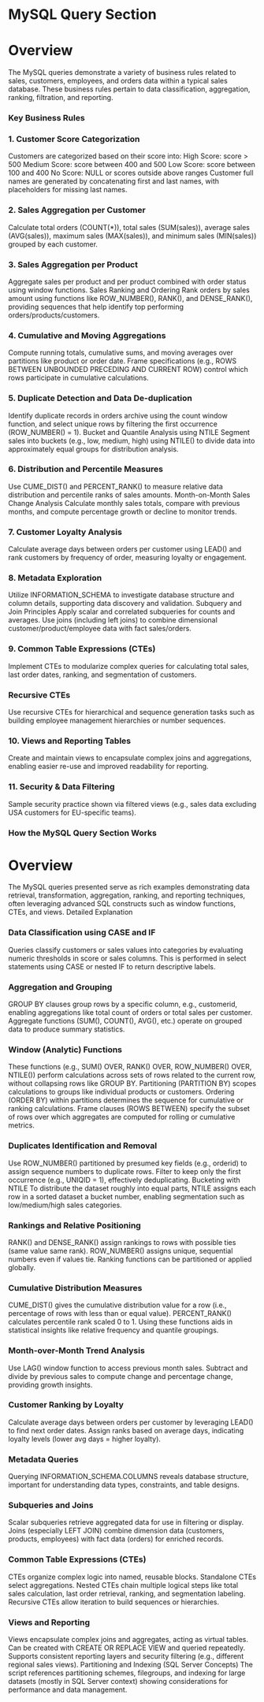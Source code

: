 # MySQL Query Section
# Overview

The MySQL queries demonstrate a variety of business rules related to sales, customers, employees, and orders data within a typical sales database. These business rules pertain to data classification, aggregation, ranking, filtration, and reporting.

### Key Business Rules

### 1. Customer Score Categorization
Customers are categorized based on their score into:
High Score: score > 500
Medium Score: score between 400 and 500
Low Score: score between 100 and 400
No Score: NULL or scores outside above ranges
Customer full names are generated by concatenating first and last names, with placeholders for missing last names.
### 2. Sales Aggregation per Customer
Calculate total orders (COUNT(*)), total sales (SUM(sales)), average sales (AVG(sales)), maximum sales (MAX(sales)), and minimum sales (MIN(sales)) grouped by each customer.
###  3. Sales Aggregation per Product
Aggregate sales per product and per product combined with order status using window functions.
Sales Ranking and Ordering
Rank orders by sales amount using functions like ROW_NUMBER(), RANK(), and DENSE_RANK(), providing sequences that help identify top performing orders/products/customers.
### 4. Cumulative and Moving Aggregations
Compute running totals, cumulative sums, and moving averages over partitions like product or order date.
Frame specifications (e.g., ROWS BETWEEN UNBOUNDED PRECEDING AND CURRENT ROW) control which rows participate in cumulative calculations.
### 5. Duplicate Detection and Data De-duplication
Identify duplicate records in orders archive using the count window function, and select unique rows by filtering the first occurrence (ROW_NUMBER() = 1).
Bucket and Quantile Analysis using NTILE
Segment sales into buckets (e.g., low, medium, high) using NTILE() to divide data into approximately equal groups for distribution analysis.
### 6. Distribution and Percentile Measures
Use CUME_DIST() and PERCENT_RANK() to measure relative data distribution and percentile ranks of sales amounts.
Month-on-Month Sales Change Analysis
Calculate monthly sales totals, compare with previous months, and compute percentage growth or decline to monitor trends.
### 7. Customer Loyalty Analysis
Calculate average days between orders per customer using LEAD() and rank customers by frequency of order, measuring loyalty or engagement.
### 8. Metadata Exploration
Utilize INFORMATION_SCHEMA to investigate database structure and column details, supporting data discovery and validation.
Subquery and Join Principles
Apply scalar and correlated subqueries for counts and averages.
Use joins (including left joins) to combine dimensional customer/product/employee data with fact sales/orders.
### 9. Common Table Expressions (CTEs)
Implement CTEs to modularize complex queries for calculating total sales, last order dates, ranking, and segmentation of customers.
### Recursive CTEs
Use recursive CTEs for hierarchical and sequence generation tasks such as building employee management hierarchies or number sequences.
### 10. Views and Reporting Tables
Create and maintain views to encapsulate complex joins and aggregations, enabling easier re-use and improved readability for reporting.
### 11. Security & Data Filtering
Sample security practice shown via filtered views (e.g., sales data excluding USA customers for EU-specific teams).

###  How the MySQL Query Section Works
# Overview

The MySQL queries presented serve as rich examples demonstrating data retrieval, transformation, aggregation, ranking, and reporting techniques, often leveraging advanced SQL constructs such as window functions, CTEs, and views.
Detailed Explanation

### Data Classification using CASE and IF
Queries classify customers or sales values into categories by evaluating numeric thresholds in score or sales columns. This is performed in select statements using CASE or nested IF to return descriptive labels.

### Aggregation and Grouping
GROUP BY clauses group rows by a specific column, e.g., customerid, enabling aggregations like total count of orders or total sales per customer.
Aggregate functions (SUM(), COUNT(), AVG(), etc.) operate on grouped data to produce summary statistics.

### Window (Analytic) Functions
These functions (e.g., SUM() OVER, RANK() OVER, ROW_NUMBER() OVER, NTILE()) perform calculations across sets of rows related to the current row, without collapsing rows like GROUP BY.
Partitioning (PARTITION BY) scopes calculations to groups like individual products or customers.
Ordering (ORDER BY) within partitions determines the sequence for cumulative or ranking calculations.
Frame clauses (ROWS BETWEEN) specify the subset of rows over which aggregates are computed for rolling or cumulative metrics.

### Duplicates Identification and Removal
Use ROW_NUMBER() partitioned by presumed key fields (e.g., orderid) to assign sequence numbers to duplicate rows.
Filter to keep only the first occurrence (e.g., UNIQID = 1), effectively deduplicating.
Bucketing with NTILE
To distribute the dataset roughly into equal parts, NTILE assigns each row in a sorted dataset a bucket number, enabling segmentation such as low/medium/high sales categories.

### Rankings and Relative Positioning
RANK() and DENSE_RANK() assign rankings to rows with possible ties (same value same rank).
ROW_NUMBER() assigns unique, sequential numbers even if values tie.
Ranking functions can be partitioned or applied globally.

### Cumulative Distribution Measures
CUME_DIST() gives the cumulative distribution value for a row (i.e., percentage of rows with less than or equal value).
PERCENT_RANK() calculates percentile rank scaled 0 to 1.
Using these functions aids in statistical insights like relative frequency and quantile groupings.

### Month-over-Month Trend Analysis
Use LAG() window function to access previous month sales.
Subtract and divide by previous sales to compute change and percentage change, providing growth insights.

### Customer Ranking by Loyalty
Calculate average days between orders per customer by leveraging LEAD() to find next order dates.
Assign ranks based on average days, indicating loyalty levels (lower avg days = higher loyalty).

### Metadata Queries
Querying INFORMATION_SCHEMA.COLUMNS reveals database structure, important for understanding data types, constraints, and table designs.

### Subqueries and Joins
Scalar subqueries retrieve aggregated data for use in filtering or display.
Joins (especially LEFT JOIN) combine dimension data (customers, products, employees) with fact data (orders) for enriched records.

### Common Table Expressions (CTEs)
CTEs organize complex logic into named, reusable blocks.
Standalone CTEs select aggregations.
Nested CTEs chain multiple logical steps like total sales calculation, last order retrieval, ranking, and segmentation labeling.
Recursive CTEs allow iteration to build sequences or hierarchies.

### Views and Reporting
Views encapsulate complex joins and aggregates, acting as virtual tables.
Can be created with CREATE OR REPLACE VIEW and queried repeatedly.
Supports consistent reporting layers and security filtering (e.g., different regional sales views).
Partitioning and Indexing (SQL Server Concepts)
The script references partitioning schemes, filegroups, and indexing for large datasets (mostly in SQL Server context) showing considerations for performance and data management.
